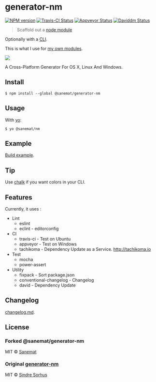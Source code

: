 # generator-nm

[![NPM version][npm-image]][npm-url] [![Travis-CI Status][travis-image]][travis-url] [![Appveyor Status][appveyor-image]][appveyor-url] [![Daviddm Status][daviddm-image]][daviddm-url]

> Scaffold out a [node module](https://github.com/sindresorhus/node-module-boilerplate)

Optionally with a [CLI](http://en.wikipedia.org/wiki/Command-line_interface).

This is what I use for [my own modules](https://www.npmjs.com/~sanemat).

![](screenshot.png)

A Cross-Platform Generator For OS X, Linux And Windows.

## Install

```
$ npm install --global @sanemat/generator-nm
```


## Usage

With [yo](https://github.com/yeoman/yo):

```
$ yo @sanemat/nm
```

## Example

[Build example](./example).

## Tip

Use [chalk](https://github.com/sindresorhus/chalk) if you want colors in your CLI.

## Features

Currently, it uses :

* Lint
    * eslint
    * eclint - editorconfig
* CI
    * travis-ci - Test on Ubuntu
    * appveyor - Test on Windows
    * tachikoma - Dependency Update as a Service. http://tachikoma.io
* Test
    * mocha
    * power-assert
* Utility
    * fixpack - Sort package.json
    * conventional-changelog - Changelog
    * david - Dependency Update

## Changelog

[changelog.md](./changelog.md).

## License

### Forked @sanemat/generator-nm

MIT © [Sanemat](http://sane.jp)

### Original [generator-nm](https://github.com/sindresorhus/generator-nm)

MIT © [Sindre Sorhus](http://sindresorhus.com)

[travis-url]: https://travis-ci.org/pandawing/generator-nm
[travis-image]: https://img.shields.io/travis/pandawing/generator-nm/master.svg?style=flat-square&label=travis
[appveyor-url]: https://ci.appveyor.com/project/sanemat/generator-nm/branch/master
[appveyor-image]: https://img.shields.io/appveyor/ci/sanemat/generator-nm/master.svg?style=flat-square&label=appveyor
[npm-url]: https://npmjs.org/package/@sanemat/generator-nm
[npm-image]: https://img.shields.io/npm/v/@sanemat/generator-nm.svg?style=flat-square
[daviddm-url]: https://david-dm.org/pandawing/generator-nm
[daviddm-image]: https://img.shields.io/david/pandawing/generator-nm.svg?style=flat-square
